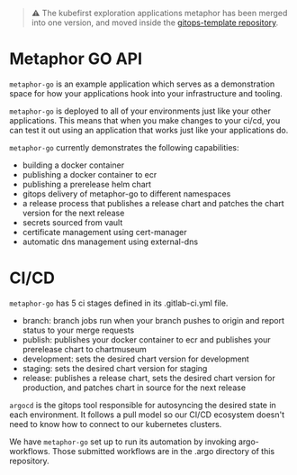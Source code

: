 > ⚠️ The kubefirst exploration applications metaphor has been merged into one version, and moved inside the [gitops-template repository](https://github.com/kubefirst/gitops-template/tree/main/metaphor).

# Metaphor GO API

`metaphor-go` is an example application which serves as a demonstration space for how your applications hook into your 
infrastructure and tooling.

`metaphor-go` is deployed to all of your environments just like your other applications. This means that when you make 
changes to your ci/cd, you can test it out using an application that works just like your applications do.

`metaphor-go` currently demonstrates the following capabilities:

- building a docker container  
- publishing a docker container to ecr  
- publishing a prerelease helm chart  
- gitops delivery of metaphor-go to different namespaces  
- a release process that publishes a release chart and patches the chart version for the next release  
- secrets sourced from vault  
- certificate management using cert-manager  
- automatic dns management using external-dns  

# CI/CD

`metaphor-go` has 5 ci stages defined in its .gitlab-ci.yml file.

- branch: branch jobs run when your branch pushes to origin and report status to your merge requests
- publish: publishes your docker container to ecr and publishes your prerelease chart to chartmuseum
- development: sets the desired chart version for development
- staging: sets the desired chart version for staging
- release: publishes a release chart, sets the desired chart version for production, and patches chart in source for the next release

`argocd` is the gitops tool responsible for autosyncing the desired state in each environment. It follows a pull model so our CI/CD ecosystem doesn't need to know how to connect to our kubernetes clusters.

We have `metaphor-go` set up to run its automation by invoking argo-workflows. Those submitted workflows are in the .argo directory of this repository.

